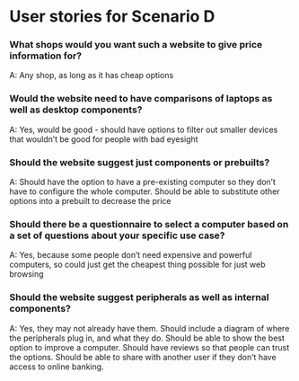 # User stories for Scenario D

### What shops would you want such a website to give price information for?
A: Any shop, as long as it has cheap options

### Would the website need to have comparisons of laptops as well as desktop components?
A: Yes, would be good - should have options to filter out smaller devices that wouldn’t be good for people with bad eyesight

### Should the website suggest just components or prebuilts?
A: Should have the option to have a pre-existing computer so they don’t have to configure the whole computer. Should be able to substitute other options into a prebuilt to decrease the price

### Should there be a questionnaire to select a computer based on a set of questions about your specific use case?
A: Yes, because some people don’t need expensive and powerful computers, so could just get the cheapest thing possible for just web browsing

### Should the website suggest peripherals as well as internal components?
A: Yes, they may not already have them. Should include a diagram of where the peripherals plug in, and what they do. Should be able to show the best option to improve a computer. Should have reviews so that people can trust the options. Should be able to share with another user if they don’t have access to online banking.
